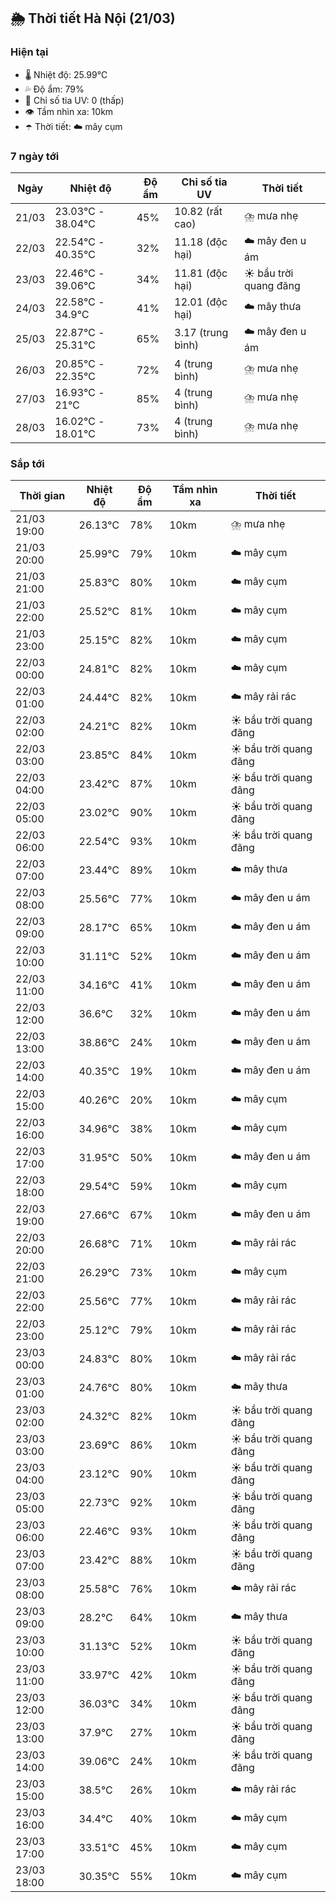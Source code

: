## 🌦️ Thời tiết Hà Nội (21/03)

### Hiện tại

- 🌡️ Nhiệt độ: 25.99℃
- 💦 Độ ẩm: 79%
- 🌟 Chỉ số tia UV: 0 (thấp)
- 👁️ Tầm nhìn xa: 10km
- ☂️ Thời tiết: ☁️ mây cụm

### 7 ngày tới

| Ngày | Nhiệt độ | Độ ẩm | Chỉ số tia UV | Thời tiết |
| --- | --- | --- | --- | --- |
| 21/03 | 23.03℃ - 38.04℃ | 45% | 10.82 (rất cao) | ⛈️ mưa nhẹ |
| 22/03 | 22.54℃ - 40.35℃ | 32% | 11.18 (độc hại) | ☁️ mây đen u ám |
| 23/03 | 22.46℃ - 39.06℃ | 34% | 11.81 (độc hại) | ☀️ bầu trời quang đãng |
| 24/03 | 22.58℃ - 34.9℃ | 41% | 12.01 (độc hại) | ☁️ mây thưa |
| 25/03 | 22.87℃ - 25.31℃ | 65% | 3.17 (trung bình) | ☁️ mây đen u ám |
| 26/03 | 20.85℃ - 22.35℃ | 72% | 4 (trung bình) | ⛈️ mưa nhẹ |
| 27/03 | 16.93℃ - 21℃ | 85% | 4 (trung bình) | ⛈️ mưa nhẹ |
| 28/03 | 16.02℃ - 18.01℃ | 73% | 4 (trung bình) | ⛈️ mưa nhẹ |

### Sắp tới

| Thời gian | Nhiệt độ | Độ ẩm | Tầm nhìn xa | Thời tiết |
| --- | --- | --- | --- | --- |
| 21/03 19:00 | 26.13℃ | 78% | 10km | ⛈️ mưa nhẹ |
| 21/03 20:00 | 25.99℃ | 79% | 10km | ☁️ mây cụm |
| 21/03 21:00 | 25.83℃ | 80% | 10km | ☁️ mây cụm |
| 21/03 22:00 | 25.52℃ | 81% | 10km | ☁️ mây cụm |
| 21/03 23:00 | 25.15℃ | 82% | 10km | ☁️ mây cụm |
| 22/03 00:00 | 24.81℃ | 82% | 10km | ☁️ mây cụm |
| 22/03 01:00 | 24.44℃ | 82% | 10km | ☁️ mây rải rác |
| 22/03 02:00 | 24.21℃ | 82% | 10km | ☀️ bầu trời quang đãng |
| 22/03 03:00 | 23.85℃ | 84% | 10km | ☀️ bầu trời quang đãng |
| 22/03 04:00 | 23.42℃ | 87% | 10km | ☀️ bầu trời quang đãng |
| 22/03 05:00 | 23.02℃ | 90% | 10km | ☀️ bầu trời quang đãng |
| 22/03 06:00 | 22.54℃ | 93% | 10km | ☀️ bầu trời quang đãng |
| 22/03 07:00 | 23.44℃ | 89% | 10km | ☁️ mây thưa |
| 22/03 08:00 | 25.56℃ | 77% | 10km | ☁️ mây đen u ám |
| 22/03 09:00 | 28.17℃ | 65% | 10km | ☁️ mây đen u ám |
| 22/03 10:00 | 31.11℃ | 52% | 10km | ☁️ mây đen u ám |
| 22/03 11:00 | 34.16℃ | 41% | 10km | ☁️ mây đen u ám |
| 22/03 12:00 | 36.6℃ | 32% | 10km | ☁️ mây đen u ám |
| 22/03 13:00 | 38.86℃ | 24% | 10km | ☁️ mây đen u ám |
| 22/03 14:00 | 40.35℃ | 19% | 10km | ☁️ mây đen u ám |
| 22/03 15:00 | 40.26℃ | 20% | 10km | ☁️ mây cụm |
| 22/03 16:00 | 34.96℃ | 38% | 10km | ☁️ mây cụm |
| 22/03 17:00 | 31.95℃ | 50% | 10km | ☁️ mây đen u ám |
| 22/03 18:00 | 29.54℃ | 59% | 10km | ☁️ mây cụm |
| 22/03 19:00 | 27.66℃ | 67% | 10km | ☁️ mây đen u ám |
| 22/03 20:00 | 26.68℃ | 71% | 10km | ☁️ mây rải rác |
| 22/03 21:00 | 26.29℃ | 73% | 10km | ☁️ mây cụm |
| 22/03 22:00 | 25.56℃ | 77% | 10km | ☁️ mây rải rác |
| 22/03 23:00 | 25.12℃ | 79% | 10km | ☁️ mây rải rác |
| 23/03 00:00 | 24.83℃ | 80% | 10km | ☁️ mây rải rác |
| 23/03 01:00 | 24.76℃ | 80% | 10km | ☁️ mây thưa |
| 23/03 02:00 | 24.32℃ | 82% | 10km | ☀️ bầu trời quang đãng |
| 23/03 03:00 | 23.69℃ | 86% | 10km | ☀️ bầu trời quang đãng |
| 23/03 04:00 | 23.12℃ | 90% | 10km | ☀️ bầu trời quang đãng |
| 23/03 05:00 | 22.73℃ | 92% | 10km | ☀️ bầu trời quang đãng |
| 23/03 06:00 | 22.46℃ | 93% | 10km | ☀️ bầu trời quang đãng |
| 23/03 07:00 | 23.42℃ | 88% | 10km | ☀️ bầu trời quang đãng |
| 23/03 08:00 | 25.58℃ | 76% | 10km | ☁️ mây rải rác |
| 23/03 09:00 | 28.2℃ | 64% | 10km | ☁️ mây thưa |
| 23/03 10:00 | 31.13℃ | 52% | 10km | ☀️ bầu trời quang đãng |
| 23/03 11:00 | 33.97℃ | 42% | 10km | ☀️ bầu trời quang đãng |
| 23/03 12:00 | 36.03℃ | 34% | 10km | ☀️ bầu trời quang đãng |
| 23/03 13:00 | 37.9℃ | 27% | 10km | ☀️ bầu trời quang đãng |
| 23/03 14:00 | 39.06℃ | 24% | 10km | ☀️ bầu trời quang đãng |
| 23/03 15:00 | 38.5℃ | 26% | 10km | ☁️ mây rải rác |
| 23/03 16:00 | 34.4℃ | 40% | 10km | ☁️ mây cụm |
| 23/03 17:00 | 33.51℃ | 45% | 10km | ☁️ mây cụm |
| 23/03 18:00 | 30.35℃ | 55% | 10km | ☁️ mây cụm |
